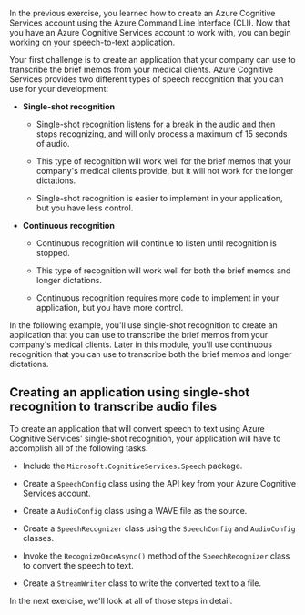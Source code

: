 In the previous exercise, you learned how to create an Azure Cognitive Services account using the Azure Command Line Interface (CLI). Now that you have an Azure Cognitive Services account to work with, you can begin working on your speech-to-text application.

Your first challenge is to create an application that your company can use to transcribe the brief memos from your medical clients. Azure Cognitive Services provides two different types of speech recognition that you can use for your development:

- **Single-shot recognition**

    - Single-shot recognition listens for a break in the audio and then stops recognizing, and will only process a maximum of 15 seconds of audio.

    - This type of recognition will work well for the brief memos that your company's medical clients provide, but it will not work for the longer dictations.

    - Single-shot recognition is easier to implement in your application, but you have less control.

- **Continuous recognition**

    - Continuous recognition will continue to listen until recognition is stopped.

    - This type of recognition will work well for both the brief memos and longer dictations.

    - Continuous recognition requires more code to implement in your application, but you have more control.

In the following example, you'll use single-shot recognition to create an application that you can use to transcribe the brief memos from your company's medical clients. Later in this module, you'll use continuous recognition that you can use to transcribe both the brief memos and longer dictations.

## Creating an application using single-shot recognition to transcribe audio files

To create an application that will convert speech to text using Azure Cognitive Services' single-shot recognition, your application will have to accomplish all of the following tasks.

- Include the `Microsoft.CognitiveServices.Speech` package.

- Create a `SpeechConfig` class using the API key from your Azure Cognitive Services account.

- Create a `AudioConfig` class using a WAVE file as the source.

- Create a `SpeechRecognizer` class using the `SpeechConfig` and `AudioConfig` classes.

- Invoke the `RecognizeOnceAsync()` method of the `SpeechRecognizer` class to convert the speech to text.

- Create a `StreamWriter` class to write the converted text to a file.

In the next exercise, we'll look at all of those steps in detail.
